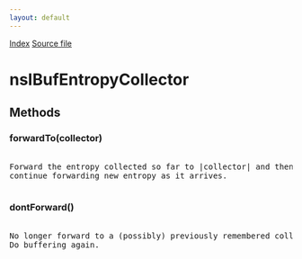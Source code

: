 ```yaml
---
layout: default
---
```

<div id='links'><a href="../index.html">Index</a>
<a href="http://dxr.mozilla.org/mozilla-central/source/security/manager/boot/public/nsIBufEntropyCollector.idl">Source file</a>
</div>

# nsIBufEntropyCollector #

## Methods ##

### forwardTo(collector) ###
<pre>  
Forward the entropy collected so far to |collector| and then  
continue forwarding new entropy as it arrives.  
  
</pre>
### dontForward() ###
<pre>  
No longer forward to a (possibly) previously remembered collector.  
Do buffering again.  
  
</pre>